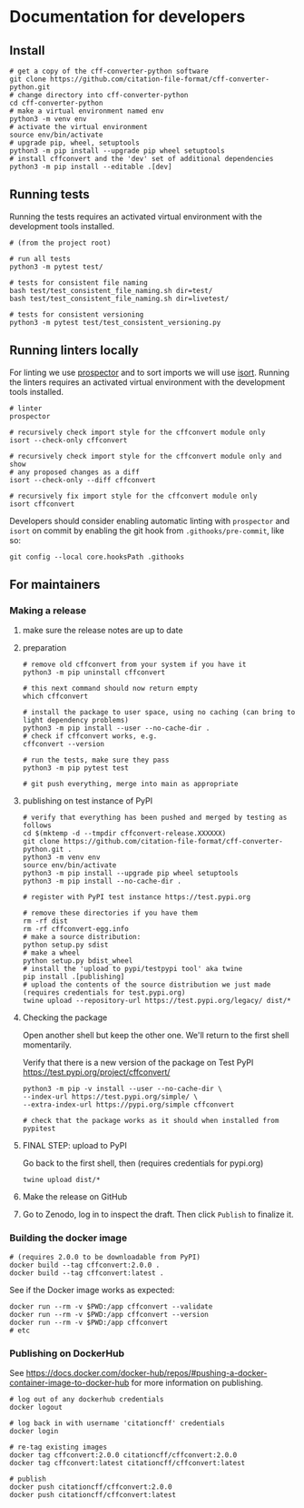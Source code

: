 # Documentation for developers

## Install

```shell
# get a copy of the cff-converter-python software
git clone https://github.com/citation-file-format/cff-converter-python.git
# change directory into cff-converter-python
cd cff-converter-python
# make a virtual environment named env
python3 -m venv env
# activate the virtual environment
source env/bin/activate
# upgrade pip, wheel, setuptools
python3 -m pip install --upgrade pip wheel setuptools
# install cffconvert and the 'dev' set of additional dependencies
python3 -m pip install --editable .[dev]
```

## Running tests

Running the tests requires an activated virtual environment with the development tools installed.

```shell
# (from the project root)

# run all tests
python3 -m pytest test/

# tests for consistent file naming
bash test/test_consistent_file_naming.sh dir=test/
bash test/test_consistent_file_naming.sh dir=livetest/

# tests for consistent versioning
python3 -m pytest test/test_consistent_versioning.py
```

## Running linters locally

For linting we use [prospector](https://pypi.org/project/prospector/) and to sort imports we will use
[isort](https://pycqa.github.io/isort/). Running the linters requires an activated virtual environment with the
development tools installed.

```shell
# linter
prospector

# recursively check import style for the cffconvert module only
isort --check-only cffconvert

# recursively check import style for the cffconvert module only and show
# any proposed changes as a diff
isort --check-only --diff cffconvert

# recursively fix import style for the cffconvert module only
isort cffconvert
```

Developers should consider enabling automatic linting with `prospector` and `isort` on commit by enabling the git hook from `.githooks/pre-commit`, like so:

```shell
git config --local core.hooksPath .githooks
```


## For maintainers

### Making a release


1. make sure the release notes are up to date
1. preparation

    ```shell
    # remove old cffconvert from your system if you have it
    python3 -m pip uninstall cffconvert

    # this next command should now return empty
    which cffconvert

    # install the package to user space, using no caching (can bring to light dependency problems)
    python3 -m pip install --user --no-cache-dir .
    # check if cffconvert works, e.g.
    cffconvert --version
    
    # run the tests, make sure they pass
    python3 -m pip pytest test

    # git push everything, merge into main as appropriate
    ```
    
1. publishing on test instance of PyPI

    ```shell
    # verify that everything has been pushed and merged by testing as follows
    cd $(mktemp -d --tmpdir cffconvert-release.XXXXXX)
    git clone https://github.com/citation-file-format/cff-converter-python.git .
    python3 -m venv env
    source env/bin/activate
    python3 -m pip install --upgrade pip wheel setuptools
    python3 -m pip install --no-cache-dir .

    # register with PyPI test instance https://test.pypi.org

    # remove these directories if you have them
    rm -rf dist
    rm -rf cffconvert-egg.info
    # make a source distribution:
    python setup.py sdist
    # make a wheel
    python setup.py bdist_wheel 
    # install the 'upload to pypi/testpypi tool' aka twine
    pip install .[publishing]
    # upload the contents of the source distribution we just made (requires credentials for test.pypi.org)
    twine upload --repository-url https://test.pypi.org/legacy/ dist/*
    ```
    
1. Checking the package

    Open another shell but keep the other one. We'll return to the first shell momentarily.
    
    Verify that there is a new version of the package on Test PyPI https://test.pypi.org/project/cffconvert/

    ```shell
    python3 -m pip -v install --user --no-cache-dir \
    --index-url https://test.pypi.org/simple/ \
    --extra-index-url https://pypi.org/simple cffconvert

    # check that the package works as it should when installed from pypitest
    ```
1. FINAL STEP: upload to PyPI

    Go back to the first shell, then (requires credentials for pypi.org)

    ```shell
    twine upload dist/*
    ```
1. Make the release on GitHub
1. Go to Zenodo, log in to inspect the draft. Then click `Publish` to finalize it.

### Building the docker image

```shell
# (requires 2.0.0 to be downloadable from PyPI)
docker build --tag cffconvert:2.0.0 .
docker build --tag cffconvert:latest .
```

See if the Docker image works as expected:
```shell
docker run --rm -v $PWD:/app cffconvert --validate
docker run --rm -v $PWD:/app cffconvert --version
docker run --rm -v $PWD:/app cffconvert
# etc
```

### Publishing on DockerHub

See <https://docs.docker.com/docker-hub/repos/#pushing-a-docker-container-image-to-docker-hub> for more information on publishing.

```shell
# log out of any dockerhub credentials
docker logout

# log back in with username 'citationcff' credentials
docker login

# re-tag existing images
docker tag cffconvert:2.0.0 citationcff/cffconvert:2.0.0
docker tag cffconvert:latest citationcff/cffconvert:latest

# publish
docker push citationcff/cffconvert:2.0.0
docker push citationcff/cffconvert:latest
```
